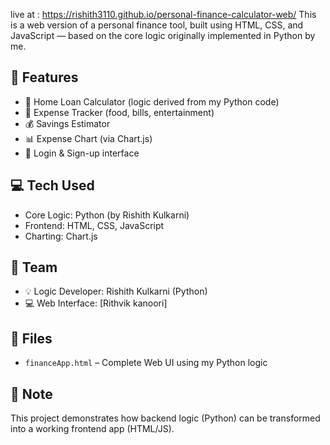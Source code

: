 live at :  https://rishith3110.github.io/personal-finance-calculator-web/
This is a web version of a personal finance tool, built using HTML, CSS, and JavaScript — based on the core logic originally implemented in Python by me.

## 🚀 Features
- 🏡 Home Loan Calculator (logic derived from my Python code)
- 🧾 Expense Tracker (food, bills, entertainment)
- 💰 Savings Estimator
- 📊 Expense Chart (via Chart.js)
- 🔐 Login & Sign-up interface

## 💻 Tech Used
- Core Logic: Python (by Rishith Kulkarni)
- Frontend: HTML, CSS, JavaScript
- Charting: Chart.js

## 👥 Team
- 💡 Logic Developer: Rishith Kulkarni (Python)
- 💻 Web Interface: [Rithvik kanoori]

## 📁 Files
- `financeApp.html` – Complete Web UI using my Python logic

## 📝 Note
This project demonstrates how backend logic (Python) can be transformed into a working frontend app (HTML/JS).
